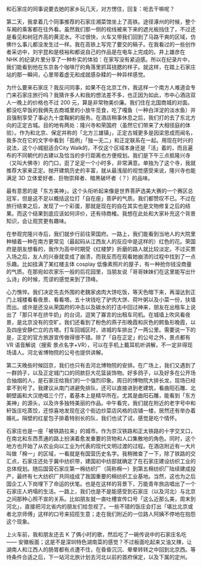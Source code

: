 和石家庄的同事说要去她的家乡玩几天，对方愣住，回复：呃去干嘛呢？

第二天，我拿着几个同事推荐的石家庄湘菜馆坐上了高铁。途径涿州的时候，整个车厢的乘客都在往外看。虽然我们那一侧的视线被来下来的遮光板挡住了，不过还是看见和树冠齐高的黄泥水。不过很快，火车又带我们回到了马路干爽的区域，仿佛什么事儿都没发生过一样。我在高铁上写完了要交的稿子。在我看过的一些创作者采访中，刘宇昆和是枝裕和都说自己的作品是在电车上完成的。井上雄彦在 NHK 的纪录片里分享了一种朴实的体验：在家写没有紧迫感。所以在纪录片中，我们能看到他在东京各个咖啡厅的角落里抓耳挠腮的样子。就这样，在踏上石家庄站的那一瞬间，心里带着虚无和成就感杂糅的一种异样感觉。

为什么要来石家庄？我反问同事，如果不在北京工作，我这样一个南方人难道会专门来石家庄旅行吗？我猜许多人和我的想法差不多，也正因为如此，市中心酒店双人一晚上的价格也不过 200 元，算是非常物美价廉。我们住在北国商城的对面。都没吃早饭的我俩先去商城里的小放牛觅食，吃了嘎鱼（一种白洋淀的淡水鱼）并且强制享受了事必九十度鞠躬的服务。在酒店稍事休息之后，我们打的去了东北方向的正定古城。目的地有两处：隆兴寺和荣国府（虽然它们带来了大相径庭的体验）。作为和北京、保定并称的「北方三雄镇」，正定古城更多是因梁思成而闻名，我多次在它的文字中看到「孤例」「独一无二」和正定联系在一起。用现在时兴的说法，这个小城挺适合City Walk的，不仅这个区域本身还是「活」着的，而且遍布的不同朝代的古建以及恰当的步行距离也方便规划。我们是下午三点抵隆兴寺（又叫大佛寺）的门口，逛了足足一个小时多，非常满意。单独为了这个寺，我就推荐大家来正定。抛开建筑历史的丰富，就从最浅层的视觉感受来说，隆兴寺也能满足 3D 立体爱好者、巨物崇拜者、暗黑破坏者（？）的品味。

最有意思的是「东方美神」。这个头衔听起来像是世界菩萨选美大赛的一个赛区总冠军，但是这不足以概括这位打「自在座」菩萨的气质。我们都赞叹不已。不过在旅行结束之后，发现了一个彩蛋，那就是现在的自在其实也是文物修复之后的结果。而这个结果到底应该如何评价，还有待商榷。我想在此处和大家补充这个背景知识，会让观赏更有趣味。

在参观完隆兴寺后，我们就步行前往荣国府。一路上，我们能看到当地人的大院里种植着一种在南方更常见（最起码从江西友人的反应中是这样的）红色的花。荣国府是朋友想看的，我作为高中时期受《红楼梦》折磨的路人就比较淡定。不过买票入场之后，友人的兴奋就变成了崩溃，而我反而在观看她崩溃的过程中找到了一点乐趣。比如挂满了某红楼主体 cosplay 低像素照片的屋子，有一种抢你钱没商量的气质。在那宛如农家乐一般的后花园里，当朋友说「哥哥妹妹们在这里能写出什么诗」的时候，荒谬的感觉来到了顶峰。

心力憔悴。我们决定先去外围的老魏家卤肉大饼吃饭，等天色暗下来，再溜达到正门上城楼看看夜景、看看塔。五十块钱吃了驴肉大饼、荷叶粥以及小菜一份，扶墙而出。或许是还没从荣国府的冲击以及碳水的打击中回过神来，朋友在出租车上说出了「那只羊在挤牛奶」的台词，逗笑了寡言的出租车司机。在城墙上吹风看夜景，是北京没有的空旷。我们还看到了粉色的燕子形晚霞和灰色的鳄鱼形晚霞，以及四座安静伫立的古塔。打车回城区时，进城的车排出了一两公里。需要说一下的是，正定的官方旅游宣传做得很不错。除了「自在正定」的公号之外，景点都有 VR 语音解说（搜索 景点名字+VR），可以在手机上戴耳机听讲解，不一定非得现场请人。河北省博物院的公号也提供讲解。

第二天晚些时候回京，我们也只有去河北博物院的安排。在广场上，我们又遇到了一群鸽子，以及正定城门口的同款巨大花篮装饰物。好多鸽子，以及好多在公开场合抽烟的人，是石家庄给我们的一个强烈印象。周日的博物院大排长龙，现场已经拿不到号了。我建议从南门进避免排队，还可以直接进到老建筑，看曲阳石雕、北朝壁画和大汉绝唱三个厅，着基本上是精华所在。尤其是曲阳石雕，能看到「东方美神」的源头，以及许多独特美丽的作品。中午看完，我们就在附近的老字号中和轩饭庄吃蒸饺，还惊喜地发现在这个街边炒菜店风格的店铺一楼，居然还有举办着婚礼。隔壁的红星包子排着特别长的队，我们也试了试，感觉是吃个情怀。


石家庄也是一座「被铁路拉来」的城市。作为京汉铁路和正太铁路的十字交叉口，在南北和东西贯通的路上扮演着愈发重要的货物和人口集散地的角色。同时，这个地方也开始了从农业向以工业为代表的现代文明过渡的过程。在酒店附近有一大片叫做「棉一」的区域，一看就是有国营历史名字。我稍微查了一下，除了铁路的交汇点，石家庄还处于冀中纺织带，建国初中纺部就确定了在石家庄建设纺织工业的总体规划。随后国营石家庄第一棉纺织厂（简称棉一）到第五棉纺织厂陆续建成投产，最终有七大纺织厂共同组成了我国重要的棉纺织工业基地。当然，这也为之后国企工人下岗埋下了命运的伏笔。也是在这样的背景下，万能青年旅店唱出了一个石家庄人坍塌的生活。一路上，我们也是不是能感受到石家庄（以及河北）与北京之间那种心照不宣的关系。比如朋友就一直吐槽宣传口号「这么近那么美，周末到河北」，直接把河北省内的朋友们给忽视了。一些不错的饭庄会打出「堪比北京或者北京师傅」这样的口号来招揽生意；走在我们附近的一位路人阿姨不停地在抱怨这个现象。

上火车前，我和朋友还去 K 了俩小时的歌，然后吃了一碗传说中的石家庄名吃 —— 安徽板面；这是不是深圳特色湖南菜的感觉？不过板面吃起来又油又辣，让湖南人和江西人的肠胃都有点遭不住，在昏昏沉沉、晕晕转转之中回到北京西。等待条件合适之后，下一站河北旅计划去河北以前的首府保定，以及下属的定州。